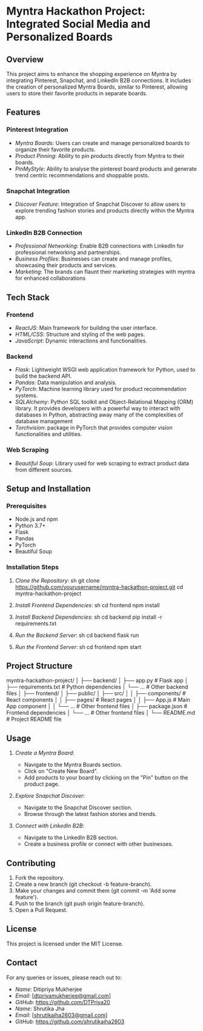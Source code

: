 # Myntra Hackathon Project: Integrated Social Media and Personalized Boards

## Overview

This project aims to enhance the shopping experience on Myntra by integrating Pinterest, Snapchat, and LinkedIn B2B connections. It includes the creation of personalized Myntra Boards, similar to Pinterest, allowing users to store their favorite products in separate boards.

## Features

### Pinterest Integration
- *Myntra Boards*: Users can create and manage personalized boards to organize their favorite products.
- *Product Pinning*: Ability to pin products directly from Myntra to their boards.
- *PinMyStyle*: Ability to analyse the pinterest board products and generate trend centric recommendations and shoppable posts.

### Snapchat Integration
- *Discover Feature*: Integration of Snapchat Discover to allow users to explore trending fashion stories and products directly within the Myntra app.

### LinkedIn B2B Connection
- *Professional Networking*: Enable B2B connections with LinkedIn for professional networking and partnerships.
- *Business Profiles*: Businesses can create and manage profiles, showcasing their products and services.
- *Marketing*: The brands can flaunt their marketing strategies with myntra for enhanced collaborations

## Tech Stack

### Frontend
- *ReactJS*: Main framework for building the user interface.
- *HTML/CSS*: Structure and styling of the web pages.
- *JavaScript*: Dynamic interactions and functionalities.

### Backend
- *Flask*: Lightweight WSGI web application framework for Python, used to build the backend API.
- *Pandas*: Data manipulation and analysis.
- *PyTorch*: Machine learning library used for product recommendation systems.
- *SQLAlchemy*: Python SQL toolkit and Object-Relational Mapping (ORM) library. It provides developers with a powerful way to interact with databases in Python, abstracting away many of the complexities of database management
- *Torchvision*: package in PyTorch that provides computer vision functionalities and utilities.

### Web Scraping
- *Beautiful Soup*: Library used for web scraping to extract product data from different sources.

## Setup and Installation

### Prerequisites
- Node.js and npm
- Python 3.7+
- Flask
- Pandas
- PyTorch
- Beautiful Soup

### Installation Steps

1. *Clone the Repository*:
    sh
    git clone https://github.com/yourusername/myntra-hackathon-project.git
    cd myntra-hackathon-project
    

2. *Install Frontend Dependencies*:
    sh
    cd frontend
    npm install
    

3. *Install Backend Dependencies*:
    sh
    cd backend
    pip install -r requirements.txt
    

4. *Run the Backend Server*:
    sh
    cd backend
    flask run
    

5. *Run the Frontend Server*:
    sh
    cd frontend
    npm start
    

## Project Structure


myntra-hackathon-project/
│
├── backend/
│   ├── app.py               # Flask app
│   ├── requirements.txt     # Python dependencies
│   └── ...                  # Other backend files
│
├── frontend/
│   ├── public/
│   ├── src/
│   │   ├── components/      # React components
│   │   ├── pages/           # React pages
│   │   ├── App.js           # Main App component
│   │   └── ...              # Other frontend files
│   ├── package.json         # Frontend dependencies
│   └── ...                  # Other frontend files
│
└── README.md                # Project README file


## Usage

1. *Create a Myntra Board*:
   - Navigate to the Myntra Boards section.
   - Click on "Create New Board".
   - Add products to your board by clicking on the "Pin" button on the product page.

2. *Explore Snapchat Discover*:
   - Navigate to the Snapchat Discover section.
   - Browse through the latest fashion stories and trends.

3. *Connect with LinkedIn B2B*:
   - Navigate to the LinkedIn B2B section.
   - Create a business profile or connect with other businesses.

## Contributing

1. Fork the repository.
2. Create a new branch (git checkout -b feature-branch).
3. Make your changes and commit them (git commit -m 'Add some feature').
4. Push to the branch (git push origin feature-branch).
5. Open a Pull Request.

## License

This project is licensed under the MIT License.

## Contact

For any queries or issues, please reach out to:

- *Name*: Ditipriya Mukherjee
- *Email*: [dtpriyamukherjee@gmail.com]
- *GitHub*: https://github.com/DTPriya20
- *Name*: Shrutika Jha
- *Email*: [shrutikajha2603@gmail.com]
- *GitHub*: https://github.com/shrutikajha2603

